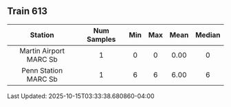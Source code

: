 ## Train 613

| Station | Num Samples | Min | Max | Mean | Median |
| :-----: | :---------: | :-: | :-: | :--: | :----: |
| Martin Airport MARC Sb | 1 | 0 | 0 | 0.00 | 0 |
| Penn Station MARC Sb | 1 | 6 | 6 | 6.00 | 6 |


Last Updated: 2025-10-15T03:33:38.680860-04:00